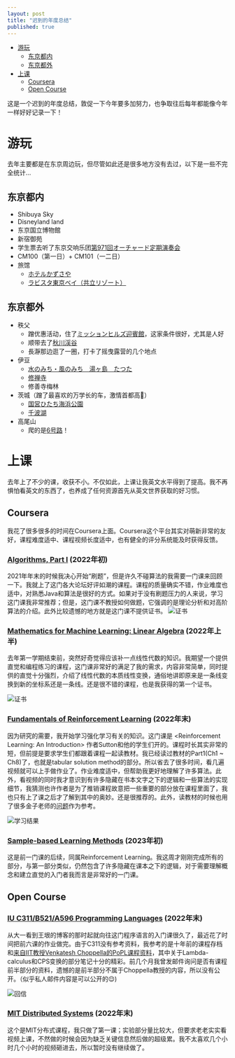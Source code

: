 ```yaml
---
layout: post
title: "迟到的年度总结"
published: true
---
```


- [游玩](#游玩)
  - [东京都内](#东京都内)
  - [东京都外](#东京都外)
- [上课](#上课)
  - [Coursera](#coursera)
  - [Open Course](#open-course)

这是一个迟到的年度总结，敦促一下今年要多加努力，也争取往后每年都能像今年一样好好记录一下！

<!-- # 经验谈

## 杂

1. 不要向别人主动提供过分的帮助。
2. 努力扼制任何想炫耀的心，任何事情都首先默认为炫耀。
3. 减少社交媒体宣传快乐的频率，人生应当是快乐和不快乐交织的。
4. 习惯向别人表达真诚的感谢。

## 求职

求职是我去年的一个关键词，其中辛酸苦辣只有自己知道。我总结了今年需要做出改进的地方。

### 和非技术人员打交道
几番面试下来，让我清楚地认识到千万不要太相信中介和recruiter们的话，真正做决定的并不是他们。有几件事让我印象特别深刻：
1. 某个国际大公司的recruiter第四次ghost我，这一次是在信誓旦旦给了承诺之后。
2. 某个日本企业的recruiter无故ghost我2个月，期间一点联系也没有。
3. 某个求职机构极其不专业的联系方式，甚至在节假日给我连发几封错误的邮件。

除此之外还有许多事情，我认为这些都是非常不礼貌的行为。新的一年我要礼貌地拒绝傲慢无礼且毫无作用的联系。

### 实习

1. 不要同一个问题对不同的人问。
2. 不要无条件依赖上司主管导师，他们和我的共同利益是有限的。
3. 不要对人做出不切实际或者无法兑现的承诺。 -->

# 游玩

去年主要都是在东京周边玩，但尽管如此还是很多地方没有去过，以下是一些不完全统计…

## 东京都内
  - Shibuya Sky
  - Disneyland land
  - 东京国立博物館
  - 新宿御苑
  - 学生票去听了东京交响乐团[第971回オーチャード定期演奏会](https://www.tpo.or.jp/en/concert/20220612-01.php)
  - CM100（第一日）+ CM101（一二日）
  - 旅馆
    - [ホテルかずさや](https://www.jalan.net/yad361698/)
    - [ラビスタ東京ベイ（共立リゾート）](https://www.jalan.net/yad307416/)

## 东京都外
  - 秩父
    - 蹭优惠活动，住了[ミッションヒルズ迎賓館](https://travel.yahoo.co.jp/00030436/)，这家条件很好，尤其是人好
    - 顺带去了[秋川渓谷](https://www.city.akiruno.tokyo.jp/0000001850.html)
    - 長瀞那边逛了一圈，打卡了摇曳露营的几个地点
  - 伊豆
    - [水のみち・風のみち　湯ヶ島　たつた](https://www.jalan.net/yad338409/)
    - [修禅寺](https://kanko.city.izu.shizuoka.jp/form1.html?pid=2375)
    - 修善寺梅林
  - 茨城（蹭了最喜欢的万学长的车，激情首都高🤤）
    - [国営ひたち海浜公園](https://hitachikaihin.jp/)
    - [千波湖](https://www.ibarakiguide.jp/db-kanko/senbalake.html)
  - 高尾山
    - 爬的是[6号路](https://mttakaomagazine.com/trails/6th)！

# 上课

去年上了不少的课，收获不小。不仅如此，上课让我英文水平得到了提高。我不再惧怕看英文的东西了，也养成了任何资源首先从英文世界获取的好习惯。

## Coursera

我花了很多很多的时间在Coursera上面。Coursera这个平台其实对萌新非常的友好，课程难度适中、课程视频长度适中，也有健全的评分系统能及时获得反馈。

### [Algorithms, Part I](https://www.coursera.org/learn/algorithms-part1) (2022年初)

2021年年末的时候我决心开始“刷题”，但是许久不碰算法的我需要一门课来回顾一下。我就上了这门各大论坛好评如潮的课程。课程的质量确实不错，作业难度也适中，对熟悉Java和算法是很好的方式。如果对于没有刷题压力的人来说，学习这门课我非常推荐；但是，这门课不教授如何做题，它强调的是理论分析和对高阶算法的介绍。此外比较遗憾的地方就是这门课不提供证书。
![证书](/images/post/2023-01-24-learning-tracking/Algorithm.png)

### [Mathematics for Machine Learning: Linear Algebra](https://www.coursera.org/learn/linear-algebra-machine-learning/home)  (2022年上半)

去年第一学期结束前，突然好奇觉得应该补一点线性代数的知识。我期望一个提供直觉和编程练习的课程，这门课非常好的满足了我的需求，内容非常简单，同时提供的直觉十分强烈，介绍了线性代数的本质线性变换，通俗地讲即原来是一条线变换到新的坐标系还是一条线。还是很不错的课程，也是我获得的第一个证书。

![证书](/images/post/2023-01-24-learning-tracking/Linear-Algebra.png)

### [Fundamentals of Reinforcement Learning](https://www.coursera.org/learn/fundamentals-of-reinforcement-learning) (2022年末)

因为研究的需要，我开始学习强化学习有关的知识。这门课是 \<Reinforcement Learning: An Introduction\> 作者Sutton和他的学生们开的。课程时长其实非常的短，但前提是要求学生们都跟着课程一起读教材。我已经读过教材的Part1(Ch1 ~ Ch8)了，也就是tabular solution method的部分。所以省去了很多时间，看几遍视频就可以上手做作业了。作业难度适中，但帮助我更好地理解了许多算法。此外，看视频的同时我才意识到有许多隐藏在书本文字之下的逻辑和一些算法的实现细节，我猜测也许作者是为了推销课程故意把一些重要的部分放在课程里面了，我也只有上了课之后才了解到其中的奥妙。还是很推荐的。此外，读教材的时候也用了很多金子老师的[问题](https://lecture.ecc.u-tokyo.ac.jp/~ctkaneko/rlbook/)作为参考。

![学习结果](/images/post/2023-01-24-learning-tracking/RLCourse1.png)

### [Sample-based Learning Methods](https://www.coursera.org/learn/sample-based-learning-methods) (2023年初)

这是前一门课的后续，同属Reinforcement Learning。我这周才刚刚完成所有的部分，与第一部分类似，仍然包含了许多隐藏在课本之下的逻辑，对于需要理解概念和建立直觉的入门者我而言是非常好的一门课。

## Open Course

### [IU C311/B521/A596 Programming Languages](https://cgi.luddy.indiana.edu/~c311/doku.php) (2022年末)

从大一看到王垠的博客的那时起就向往这门程序语言的入门课很久了，最近花了时间把前六课的作业做完。由于C311没有参考资料，我参考的是十年前的课程存档和[来自IIT教授Venkatesh Choppella的PoPL课程资料](https://faculty.iiit.ac.in/~venkatesh.choppella/popl/)，其中关于Lambda-calculus和CPS变换的部分笔记十分的精彩。前几个月我曾发邮件询问是否有课程前半部分的资料，遗憾的是前半部分不属于Choppella教授的内容，所以没有公开。（似乎私人邮件内容是可以公开的😌)

![回信](/images/post/2023-01-24-learning-tracking/Reply.png)

### [MIT Distributed Systems](https://pdos.csail.mit.edu/6.824/index.html) (2022年末)

这个是MIT分布式课程，我只做了第一课；实验部分量比较大，但要求老老实实看视频上课，不然做的时候会因为缺乏关键信息然后做的超级累。我不太喜欢几个小时几个小时的视频砸进去，所以暂时没有继续做了。
